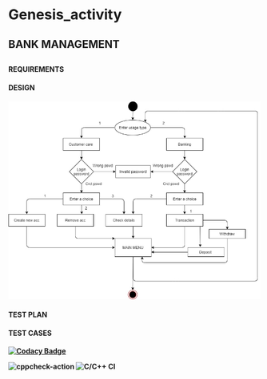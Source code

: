 # Genesis_activity

<h2>BANK MANAGEMENT<h2>

<h4>REQUIREMENTS<h4>
<h4>DESIGN<h4>
  
![](images/flowchartbnkmngmt.jpg)
 
<h4>TEST PLAN<h4>
<h4>TEST CASES<h4>
  
[![Codacy Badge](https://api.codacy.com/project/badge/Grade/e10197ec3bf244cab2afa54a15725295)](https://app.codacy.com/manual/yashwanth.penugonda/Genesis_activity?utm_source=github.com&utm_medium=referral&utm_content=99002448/Genesis_activity&utm_campaign=Badge_Grade_Settings)

![cppcheck-action](https://github.com/99002448/Genesis_activity/workflows/cppcheck-action/badge.svg)
![C/C++ CI](https://github.com/99002448/Genesis_activity/workflows/C/C++%20CI/badge.svg)

